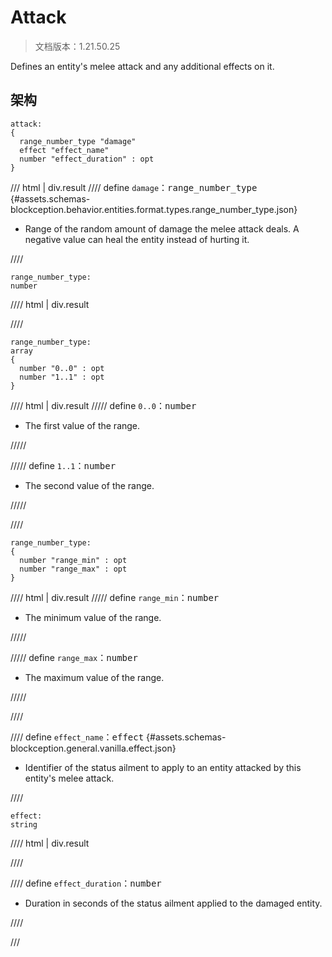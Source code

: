 # Attack

> 文档版本：1.21.50.25

Defines an entity's melee attack and any additional effects on it.

## 架构

```mcschema
attack:
{
  range_number_type "damage"
  effect "effect_name"
  number "effect_duration" : opt
}

```

/// html | div.result
//// define
`damage`：<samp>range_number_type</samp> {#assets.schemas-blockception.behavior.entities.format.types.range_number_type.json}

- Range of the random amount of damage the melee attack deals. A negative value can heal the entity instead of hurting it.


////

```mcschema
range_number_type:
number

```

//// html | div.result

////


```mcschema
range_number_type:
array
{
  number "0..0" : opt
  number "1..1" : opt
}

```

//// html | div.result
///// define
`0..0`：<samp>number</samp>

- The first value of the range.


/////


///// define
`1..1`：<samp>number</samp>

- The second value of the range.


/////


////


```mcschema
range_number_type:
{
  number "range_min" : opt
  number "range_max" : opt
}

```

//// html | div.result
///// define
`range_min`：<samp>number</samp>

- The minimum value of the range.


/////


///// define
`range_max`：<samp>number</samp>

- The maximum value of the range.


/////


////




//// define
`effect_name`：<samp>effect</samp> {#assets.schemas-blockception.general.vanilla.effect.json}

- Identifier of the status ailment to apply to an entity attacked by this entity's melee attack.


////

```mcschema
effect:
string

```

//// html | div.result

////



//// define
`effect_duration`：<samp>number</samp>

- Duration in seconds of the status ailment applied to the damaged entity.


////


///

